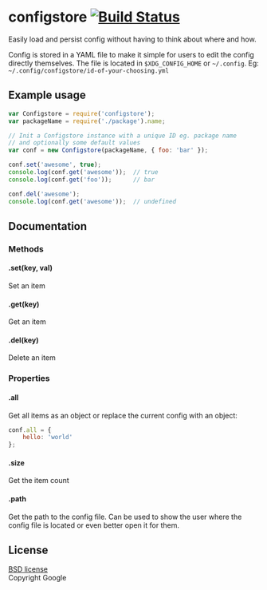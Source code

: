 # configstore [![Build Status](https://secure.travis-ci.org/yeoman/configstore.png?branch=master)](http://travis-ci.org/yeoman/configstore)

Easily load and persist config without having to think about where and how.

Config is stored in a YAML file to make it simple for users to edit the config directly themselves. The file is located in `$XDG_CONFIG_HOME` or `~/.config`. Eg: `~/.config/configstore/id-of-your-choosing.yml`


## Example usage

```js
var Configstore = require('configstore');
var packageName = require('./package').name;

// Init a Configstore instance with a unique ID eg. package name
// and optionally some default values
var conf = new Configstore(packageName, { foo: 'bar' });

conf.set('awesome', true);
console.log(conf.get('awesome'));  // true
console.log(conf.get('foo'));      // bar

conf.del('awesome');
console.log(conf.get('awesome'));  // undefined
```


## Documentation

### Methods

#### .set(key, val)

Set an item

#### .get(key)

Get an item

#### .del(key)

Delete an item

### Properties

#### .all

Get all items as an object or replace the current config with an object:

```js
conf.all = {
	hello: 'world'
};
```

#### .size

Get the item count

#### .path

Get the path to the config file. Can be used to show the user where the config file is located or even better open it for them.


## License

[BSD license](http://opensource.org/licenses/bsd-license.php)  
Copyright Google
